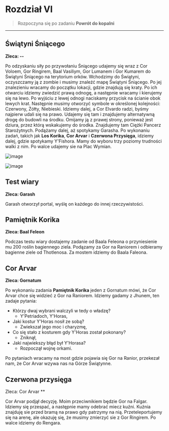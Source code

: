 # Rozdział VI
> Rozpoczyna się po zadaniu **Powrót do kopalni**
-----

## Świątyni Śniącego ##
**Zleca: --**

Po odzyskaniu siły po przywołaniu Śniącego udajemy się wraz z Cor Voloem, Gor Ringirem, Baal Vasiliym, Gor Lumanem i Gor Kumarem do Świątyni Śniącego na terytorium orków. Wchodzimy do Świątyni, oczyszczamy ją z zombie i musimy znaleźć mapę Świątyni Śniącego. Po jej znalezieniu wracamy do początku lokacji, gdzie znajdują się kraty. Po ich otwarciu idziemy zwiedzić prawą odnogę, a następnie wracamy i kierujemy się na lewo. Po wyjściu z lewej odnogi naciskamy przycisk na ścianie obok lewych krat. Następnie musimy otworzyć symbole w określonej kolejności: Czerwony, Żółty, Niebieski. Idziemy dalej, a Cor Elvardo radzi, byśmy najpierw udali się na prawo. Udajemy się tam i znajdujemy alternatywną drogę do budowli na środku. Omijamy ją z prawej strony, ponieważ jest dziura, przez którą wskakujemy do środka. Znajdujemy tam Ciężki Pancerz Starożytnych. Podążamy dalej, aż spotykamy Garasha. Po wykonaniu zadań, takich jak **Los Korika**, **Cor Arvar** i **Czerwona Przysięga**, idziemy dalej, gdzie spotykamy Y'Fishora. Mamy do wyboru trzy poziomy trudności walki z nim. Po walce udajemy sie na Plac Wymian.


![image](https://github.com/user-attachments/assets/5c3d5668-cd37-48ec-a381-e72d4583e114)

![image](https://github.com/user-attachments/assets/0fbacb6b-5663-4c01-9771-cee9c0d51da7)


## Test wiary ##
**Zleca: Garash**

Garash otworzył portal, wyślę on każdego do innej rzeczywistości.

## Pamiętnik Korika ##
**Zleca: Baal Feleon**

Podczas testu wiary dostajemy zadanie od Baala Feleona o przyniesienie mu 200 roślin bagiennego ziela. Podązamy za Gor na Raniorem i odbieramy bagienne ziele od Thotlenosa. Za mostem idziemy do Baala Faleona.


## Cor Arvar ##
**Zleca: Gornatum**

Po wykonaniu zadania **Pamiętnik Korika** jeden z Gornatum mówi, że Cor Arvar chce się widzieć z Gor na Raniorem. Idziemy gadamy z Jhunem, ten zadaje pytania:

- Którzy dwaj wybrani walczyli w tedy o władzę?
   - Y'Petriadoch, Y'Horas,
- Jaki kostur Y'Horas nosił ze sobą?
   - Zwiekszał jego moc i charyzmę,
- Co się stało z kosturem gdy Y'Horas został pokonany?
    - Zniknął,
- Jaki najwiekszy błąd był Y'Horasa?
    - Rozpoczął wojnę orkami.

 Po pytaniach wracamy na most gdzie pojawia się Gor na Ranior, przekezał nam, że Cor Arvar wzywa nas na Górze Świątynne.

## Czerwona przysięga ##
 Zleca: Cor Arvar **

Cor Arvar podjął decyzję. Moim przeciwnikiem będzie Gor na Falgar. Idziemy się przespać, a następnie mamy odebrać miecz kuźni. Kuźnia znajduję sie przed bramą na prawo gdy patrzymy na nią. Przeteleportujemy się na arenę, ale okazuję się, że musimy zmierzyć sie z Gor Ringirem. Po walce idziemy do Rengara.
 
